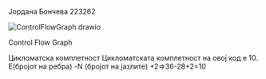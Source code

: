 Јордана Бончева 223262

![ControlFlowGraph drawio](https://github.com/jbonceva/SI_2024_lab2_223262/assets/166951079/f0ce401d-c0d9-4f57-9cf0-95bc3f3a929b)

Control Flow Graph

Цикломатска комплетност
Цикломатската комплетност на овој код е 10.
Е(бројот на ребра) -N (бројот на јазлите) +2=>36-28+2=10
